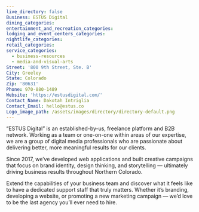 ```yaml
---
live_directory: false
Business: ESTUS Digital
dining_categories:
entertainment_and_recreation_categories:
lodging_and_event_centers_categories:
nightlife_categories:
retail_categories:
service_categories:
  - business-resources
  - media-and-visual-arts
Street: '800 9th Street, Ste. B'
City: Greeley
State: Colorado
Zip: '80631'
Phone: 970-880-1489
Website: 'https://estusdigital.com/'
Contact_Name: Dakotah Intriglia
Contact_Email: hello@estus.co
Logo_image_path: /assets/images/directory/directory-default.png
---
```


“ESTUS Digital” is an established-by-us, freelance platform and B2B network. Working as a team or one-on-one within areas of our expertise, we are a group of digital media professionals who are passionate about delivering better, more meaningful results for our clients.

Since 2017, we’ve developed web applications and built creative campaigns that focus on brand identity, design thinking, and storytelling — ultimately driving business results throughout Northern Colorado.

Extend the capabilities of your business team and discover what it feels like to have a dedicated support staff that truly matters. Whether it’s branding, developing a website, or promoting a new marketing campaign — we’d love to be the last agency you’ll ever need to hire.
